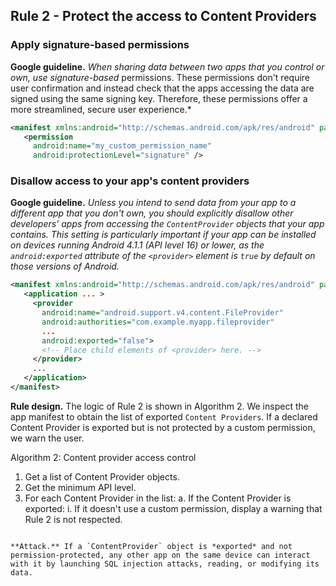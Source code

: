 ## Rule 2 - Protect the access to Content Providers

### Apply signature-based permissions

**Google guideline.** *When sharing data between two apps that you control or own, use* *signature-based* permissions. These permissions don't require user confirmation and instead check that the apps accessing the data are signed using the same signing key. Therefore, these permissions offer a more streamlined, secure user experience.*

```xml
<manifest xmlns:android="http://schemas.android.com/apk/res/android" package="com.example.myapp">
   <permission 
     android:name="my_custom_permission_name"
     android:protectionLevel="signature" />
```

### Disallow access to your app's content providers

**Google guideline.** *Unless you intend to send data from your app to a different app that you don't own, you should explicitly disallow other developers' apps from accessing the `ContentProvider` objects that your app contains. This setting is particularly important if your app can be installed on devices running Android 4.1.1 (API level 16) or lower, as the `android:exported` attribute of the `<provider>` element is `true` by default on those versions of Android.*

```xml
<manifest xmlns:android="http://schemas.android.com/apk/res/android" package="com.example.myapp">
   <application ... >
     <provider
       android:name="android.support.v4.content.FileProvider"
       android:authorities="com.example.myapp.fileprovider"
       ...
       android:exported="false">
       <!-- Place child elements of <provider> here. -->
     </provider>
     ...
   </application> 
</manifest>
```

**Rule design.** The logic of Rule 2 is shown in Algorithm 2. We inspect the app manifest to obtain the list of exported `Content Providers`. If a declared Content Provider is exported but is not protected by a custom permission, we warn the user.

Algorithm 2: Content provider access control

1. Get a list of Content Provider objects.
2. Get the minimum API level.
3. For each Content Provider in the list:
   a. If the Content Provider is exported:
      i. If it doesn't use a custom permission, display a warning that Rule 2 is not respected.
```

**Attack.** If a `ContentProvider` object is *exported* and not permission-protected, any other app on the same device can interact with it by launching SQL injection attacks, reading, or modifying its data.